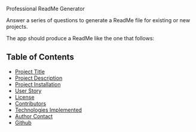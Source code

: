 Professional ReadMe Generator 

Answer a series of questions to generate a ReadMe file for existing or new projects.

The app should produce a ReadMe like the one that follows:

## Table of Contents
* [Project Title](#projectTitle)
* [Project Description](#description)
* [Project Installation](#installation)
* [User Story](#usage)
* [License](#license)
* [Contributors](#contributing)
* [Technologies Implemented](#tests)
* [Author Contact](#email)
* [Github](#username)